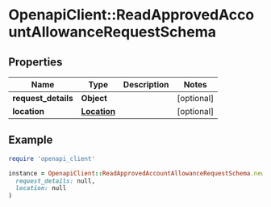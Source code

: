 # OpenapiClient::ReadApprovedAccountAllowanceRequestSchema

## Properties

| Name | Type | Description | Notes |
| ---- | ---- | ----------- | ----- |
| **request_details** | **Object** |  | [optional] |
| **location** | [**Location**](Location.md) |  | [optional] |

## Example

```ruby
require 'openapi_client'

instance = OpenapiClient::ReadApprovedAccountAllowanceRequestSchema.new(
  request_details: null,
  location: null
)
```

